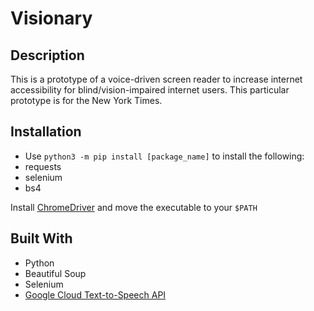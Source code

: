 # Visionary


## Description

This is a prototype of a voice-driven screen reader to increase internet accessibility for blind/vision-impaired internet users. This particular prototype is for the New York Times.

## Installation

* Use `python3 -m pip install [package_name]` to install the following:
* requests
* selenium
* bs4

Install [ChromeDriver](https://chromedriver.chromium.org/downloads) and move the executable to your `$PATH`


## Built With
* Python
* Beautiful Soup
* Selenium
* [Google Cloud Text-to-Speech API](https://developers.google.com/maps/documentation)
